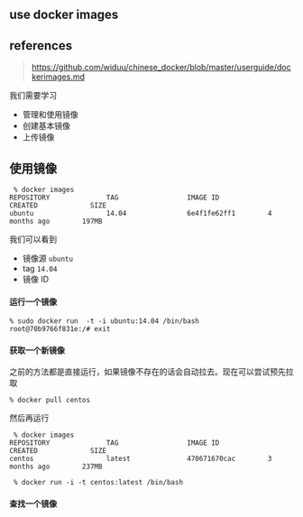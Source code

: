 ## use docker images

## references

> https://github.com/widuu/chinese_docker/blob/master/userguide/dockerimages.md

我们需要学习

- 管理和使用镜像
- 创建基本镜像
- 上传镜像

## 使用镜像

```
 % docker images
REPOSITORY              TAG                 IMAGE ID            CREATED             SIZE
ubuntu                  14.04               6e4f1fe62ff1        4 months ago        197MB
```

我们可以看到

- 镜像源 `ubuntu`
- tag `14.04`
- 镜像 ID

#### 运行一个镜像

```
% sudo docker run  -t -i ubuntu:14.04 /bin/bash
root@70b9766f831e:/# exit
```

#### 获取一个新镜像

之前的方法都是直接运行，如果镜像不存在的话会自动拉去。现在可以尝试预先拉取

```
% docker pull centos
```

然后再运行

```
 % docker images
REPOSITORY              TAG                 IMAGE ID            CREATED             SIZE
centos                  latest              470671670cac        3 months ago        237MB

 % docker run -i -t centos:latest /bin/bash
```

#### 查找一个镜像

```

```









